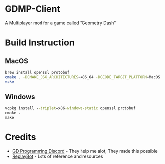 # GDMP-Client

A Multiplayer mod for a game called "Geometry Dash"

# Build Instruction

## MacOS

```sh
brew install openssl protobuf
cmake . -DCMAKE_OSX_ARCHITECTURES=x86_64 -DGEODE_TARGET_PLATFORM=MacOS
make
```

## Windows

```cmd
vcpkg install --triplet=x86-windows-static openssl protobuf
cmake .
make
```

# Credits

- [GD Programming Discord](https://discord.gg/jEwtDBK) - They help me alot, They made this possible
- [ReplayBot](https://github.com/matcool/ReplayBot) - Lots of reference and resources